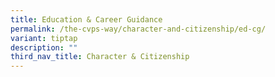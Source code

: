 ```yaml
---
title: Education & Career Guidance
permalink: /the-cvps-way/character-and-citizenship/ed-cg/
variant: tiptap
description: ""
third_nav_title: Character & Citizenship
---
```

